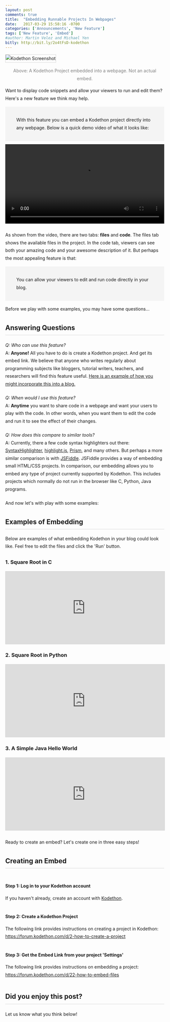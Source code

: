 ```yaml
---
layout: post
comments: true
title:  "Embedding Runnable Projects In Webpages"
date:   2017-03-29 15:58:16 -0700
categories: ['Announcements', 'New Feature']
tags: ['New Feature', 'Embed'] 
#author: Martin Velez and Michael Yen
bitly: http://bit.ly/2o4tFsD-kodethon
---
```


<img class="img-fluid" src="{{site.url}}{{site.baseurl}}/images/embed_screenshot.png" alt='Kodethon Screenshot' style="border: 1px solid lightgray"/>

<div style="text-align:center">
<p style="color: gray">Above: A Kodethon Project embedded into a webpage.  Not an actual embed.</p>
</div>

<p>Want to display code snippets and allow your viewers to run and edit them?
Here's a new feature we think may help.</p>

<style>
	body {
		line-height:1.75em;
		/*font-size:18px;*/
	}

	.section {
		margin-top:25px;
		margin-bottom:25px;
	}

	.section-header {
		margin-top:35px;
		padding-bottom: 10px;
		border-bottom:1px solid lightgrey;
	}

	.highlight {
		background:rgb(244,244,244);
		padding: 30px 35px;
	}

	.padding-top-bottom-10 {
		padding-top: 10px;
		padding-bottom: 10px;
	}

	.margin-top-bottom-20 {
		margin-top:20px;
		margin-bottom:20px;
	}

	.border-bottom-1 {
		border-bottom:1px solid lightgrey;
	}

	.kodethon-iframe {
		border:1px solid lightgrey;
	}
</style>


<div class="highlight">
With this feature you can embed a Kodethon project directly into
any webpage. Below is a quick demo video of what it looks like:
</div>

<div class="padding-top-bottom-10">
<video width="100%" controls>
  <source src="{{site.url}}{{site.baseurl}}/videos/kodethon_embed_demo.mp4" type="video/mp4">
  <!--<source src="{{site.url}}{{site.baseurl}}/videos/kodethon_embed_demo.ogg" type="video/ogg">-->
  Your browser does not support HTML5 video.
</video>
</div>

As shown from the video, there are two tabs: <b>files</b> and <b>code</b>. The files tab shows the available files in the project.
In the code tab, viewers can see both your amazing code and your awesome description of it. 
But perhaps the most appealing feature is that:

<div class="highlight">
	You can allow your viewers to edit and run code directly in your blog.
</div>

Before we play with some examples, you may have some questions...

<h2 class="section-header">
Answering Questions
</h2>

<div class="margin-top-bottom-20">
<em>Q: Who can use this feature?</em> <br/>
A: <b>Anyone!</b>  All you have to do is create a
Kodethon project.  And get its embed link.  We believe that anyone who writes
regularly about programming subjects like bloggers, tutorial writers, teachers,
and researchers will find this feature useful.  <a href="https://3b5d30f75af09e6233bd7b4ce3853de8-environ.kodethon.com/demo/index.html" target="_blank">Here is an example of how you might incorporate this into a blog.</a>
</div>

<div class="margin-top-bottom-20">
<em>Q: When would I use this feature? </em><br/> 
A: <b>Anytime</b> you want to share code in a webpage and want your users to play with the code.  In other words, when you want them to edit the code and run it to see the effect of their changes. 
</div>

<div class="margin-top-bottom-20">
<em>Q: How does this compare to similar tools?</em><br/> 
A: Currently, there a few code syntax highlighters out there: <a
href="http://alexgorbatchev.com/SyntaxHighlighter/">SyntaxHighlighter</a>, <a
href="https://highlightjs.org/">highlight.js</a>, <a
href="http://prismjs.com/">Prism</a>, and many others. But perhaps a more similar
comparison is with <a href="https://jsfiddle.net">JSFiddle</a>. JSFiddle provides a
way of embedding small HTML/CSS projects. In comparison, our embedding
allows you to embed any type of project currently supported by Kodethon. This
includes projects which normally do not run in the browser like C, Python, Java
programs.
</div>

And now let's with play with some examples:

<h2 class="section-header">
Examples of Embedding
</h2>
<p>Below are examples of what embedding Kodethon in your blog could look like. 
Feel free to edit the files and click the 'Run' button.</p>

<div class="section">

<div class="margin-top-bottom-20">
<h3>1. Square Root in C</h3>
<iframe width="100%" height="230"  frameborder="0" class="kodethon-iframe"
	src="https://www.kodethon.com/#/embed?c=3b5d30f75af09e6233bd7b4ce3853de8&e=javascript&v=node-5.6.0&f=/C/math.c"></iframe>
</div>

<div class="margin-top-bottom-20">
<h3>2. Square Root in Python</h3>
<iframe width="100%" height="230" src="https://www.kodethon.com/#/embed?c=3b5d30f75af09e6233bd7b4ce3853de8&e=python&v=2.7.9&f=/python/sq.py" style="border:1px solid lightgrey"></iframe>
</div>

<div class="margin-top-bottom-20">
<h3>3. A Simple Java Hello World</h3>
<iframe width="100%" height="230" src="https://www.kodethon.com/#/embed?c=3b5d30f75af09e6233bd7b4ce3853de8&e=java&v=1.8.0&f=/java/HelloWorld.java" style="border:1px solid lightgrey"></iframe>
</div>
</div>

Ready to create an embed? Let's create one in three easy steps!

<h2 class="section-header">Creating an Embed</h2>

<div class="margin-top-bottom-20">
<div class="padding-top-bottom-10">
<p><b>Step 1: Log in to your Kodethon account</b></p>
If you haven't already, create an account with <a href="https://www.kodethon.com">Kodethon</a>.
</div>

<div class="padding-top-bottom-10">
<p><b>Step 2: Create a Kodethon Project</b></p>
The following link provides instructions on creating a project in Kodethon: <a href="https://forum.kodethon.com/d/2-how-to-create-a-project">https://forum.kodethon.com/d/2-how-to-create-a-project</a>
</div>

<div class="padding-top-bottom-10">
<p><b>Step 3: Get the Embed Link from your project 'Settings'</b></p>
The following link provides instructions on embedding a project: <a href="https://forum.kodethon.com/d/22-how-to-embed-files">https://forum.kodethon.com/d/22-how-to-embed-files</a>
</div>

</div>

<h2 class="section-header">Did you enjoy this post?</h2>

<div class="margin-top-bottom-20" style="margin-bottom:50px;">
	Let us know what you think below!
</div>
